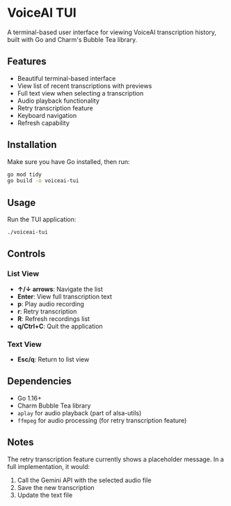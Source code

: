 # VoiceAI TUI

A terminal-based user interface for viewing VoiceAI transcription history, built with Go and Charm's Bubble Tea library.

## Features

- Beautiful terminal-based interface
- View list of recent transcriptions with previews
- Full text view when selecting a transcription
- Audio playback functionality
- Retry transcription feature
- Keyboard navigation
- Refresh capability

## Installation

Make sure you have Go installed, then run:

```bash
go mod tidy
go build -o voiceai-tui
```

## Usage

Run the TUI application:

```bash
./voiceai-tui
```

## Controls

### List View
- **↑/↓ arrows**: Navigate the list
- **Enter**: View full transcription text
- **p**: Play audio recording
- **r**: Retry transcription
- **R**: Refresh recordings list
- **q/Ctrl+C**: Quit the application

### Text View
- **Esc/q**: Return to list view

## Dependencies

- Go 1.16+
- Charm Bubble Tea library
- `aplay` for audio playback (part of alsa-utils)
- `ffmpeg` for audio processing (for retry transcription feature)

## Notes

The retry transcription feature currently shows a placeholder message. In a full implementation, it would:
1. Call the Gemini API with the selected audio file
2. Save the new transcription
3. Update the text file